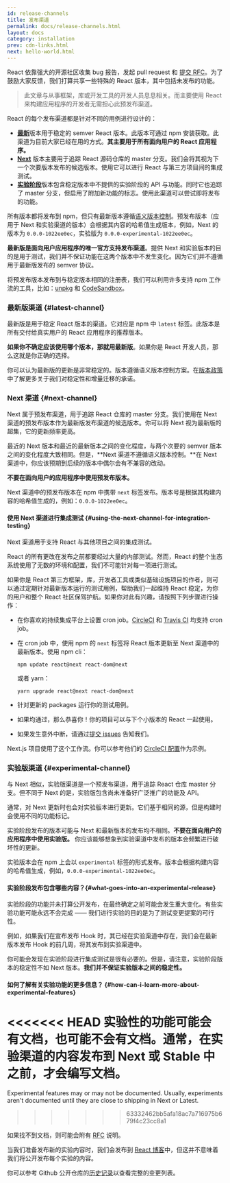 ```yaml
---
id: release-channels
title: 发布渠道
permalink: docs/release-channels.html
layout: docs
category: installation
prev: cdn-links.html
next: hello-world.html
---
```


React 依靠强大的开源社区收集 bug 报告，发起 pull request 和 [提交 RFC](https://github.com/reactjs/rfcs)。为了鼓励大家反馈，我们打算共享一些特殊的 React 版本，其中包括未发布的功能。

> 此文章与从事框架，库或开发工具的开发人员息息相关。而主要使用 React 来构建应用程序的开发者无需担心此预发布渠道。

React 的每个发布渠道都是针对不同的用例进行设计的：

- [**最新**](#latest-channel)版本用于稳定的 semver React 版本。此版本可通过 npm 安装获取。此渠道为目前大家已经在用的方式。**其主要用于所有面向用户的 React 应用程序。**
- [**Next**](#next-channel) 版本主要用于追踪 React 源码仓库的 master 分支。我们会将其视为下一个次要版本发布的候选版本。使用它可以进行 React 与第三方项目间的集成测试。
- [**实验阶段**](#experimental-channel)版本包含稳定版本中不提供的实验阶段的 API 与功能。同时它也追踪了 master 分支，但启用了附加新功能的标志。使用此渠道可以尝试即将发布的功能。

所有版本都将发布到 npm，但只有最新版本遵循[语义版本控制](/docs/faq-versioning.html)。预发布版本（应用于 Next 和实验渠道的版本）会根据其内容的哈希值生成版本，例如，Next 的版本为 `0.0.0-1022ee0ec`，实验版为 `0.0.0-experimental-1022ee0ec`。

**最新版是面向用户应用程序的唯一官方支持发布渠道**。提供 Next 和实验版本的目的是用于测试，我们并不保证功能在这两个版本中不发生变化。因为它们并不遵循用于最新版发布的 semver 协议。

将预发布版本发布到与稳定版本相同的注册表，我们可以利用许多支持 npm 工作流的工具，比如：[unpkg](https://unpkg.com) 和 [CodeSandbox](https://codesandbox.io)。

### 最新版渠道 {#latest-channel}

最新版是用于稳定 React 版本的渠道。它对应是 npm 中 `latest` 标签。此版本是所有交付给真实用户的 React 应用程序的推荐版本。

**如果你不确定应该使用哪个版本，那就用最新版**。如果你是 React 开发人员，那么这就是你正确的选择。

你可以认为最新版的更新是非常稳定的。版本遵循语义版本控制方案。在[版本政策](/docs/faq-versioning.html)中了解更多关于我们对稳定性和增量迁移的承诺。

### Next 渠道 {#next-channel}

Next 属于预发布渠道，用于追踪 React 仓库的 master 分支。我们使用在 Next 渠道的预发布版本作为最新版发布渠道的候选版本。你可以将 Next 视为最新版的超集，它的更新频率更高。

最近的 Next 版本和最近的最新版本之间的变化程度，与两个次要的 semver 版本之间的变化程度大致相同。但是，**Next 渠道不遵循语义版本控制。**在 Next 渠道中，你应该预期到后续的版本中偶尔会有不兼容的改动。

**不要在面向用户的应用程序中使用预发布版本。**

Next 渠道中的预发布版本在 npm 中携带 `next` 标签发布。版本号是根据其构建内容的哈希值生成的，例如：`0.0.0-1022ee0ec`。

#### 使用 Next 渠道进行集成测试 {#using-the-next-channel-for-integration-testing}

Next 渠道用于支持 React 与其他项目之间的集成测试。

React 的所有更改在发布之前都要经过大量的内部测试。然而，React 的整个生态系统使用了无数的环境和配置，我们不可能针对每一项进行测试。

如果你是 React 第三方框架，库，开发者工具或类似基础设施项目的作者，则可以通过定期针对最新版本运行的测试用例，帮助我们一起维持 React 稳定，为你的用户和整个 React 社区保驾护航。如果你对此有兴趣，请按照下列步骤进行操作：

- 在你喜欢的持续集成平台上设置 cron job。[CircleCI](https://circleci.com/docs/2.0/triggers/#scheduled-builds) 和 [Travis CI](https://docs.travis-ci.com/user/cron-jobs/) 均支持 cron job。
- 在 cron job 中，使用 npm 的 `next` 标签将 React 版本更新至 Next 渠道中的最新版本。使用 npm cli：

  ```
  npm update react@next react-dom@next
  ```

  或者 yarn：

  ```
  yarn upgrade react@next react-dom@next
  ```
- 针对更新的 packages 运行你的测试用例。
- 如果均通过，那么恭喜你！你的项目可以与下个小版本的 React 一起使用。
- 如果发生意外中断，请通过[提交 issues](https://github.com/facebook/react/issues) 告知我们。

Next.js 项目使用了这个工作流。你可以参考他们的 [CircleCI 配置](https://github.com/zeit/next.js/blob/c0a1c0f93966fe33edd93fb53e5fafb0dcd80a9e/.circleci/config.yml)作为示例。

### 实验版渠道 {#experimental-channel}

与 Next 相似，实验版渠道是一个预发布渠道，用于追踪 React 仓库 master 分支。但不同于 Next 的是，实验版包含尚未准备好广泛推广的功能及 API。

通常，对 Next 更新时也会对实验版本进行更新。它们基于相同的源，但是构建时会使用不同的功能标记。

实验阶段发布的版本可能与 Next 和最新版本的发布均不相同。**不要在面向用户的应用程序中使用实验版。** 你应该能够想象到实验渠道中发布的版本会频繁进行破坏性的更新。

实验版本会在 npm 上会以 `experimental` 标签的形式发布。版本会根据构建内容的哈希值生成，例如，`0.0.0-experimental-1022ee0ec`。

#### 实验阶段发布包含哪些内容？{#what-goes-into-an-experimental-release}

实验阶段的功能并未打算公开发布，在最终确定之前可能会发生重大变化。有些实验功能可能永远不会完成 —— 我们进行实验的目的是为了测试变更提案的可行性。

例如，如果我们在宣布发布 Hook 时，其已经在实验渠道中存在，我们会在最新版本发布 Hook 的前几周，将其发布到实验渠道中。

你可能会发现在实验阶段进行集成测试是很有必要的。但是，请注意，实验阶段版本的稳定性不如 Next 版本。**我们并不保证实验版本之间的稳定性。**

#### 如何了解有关实验功能的更多信息？ {#how-can-i-learn-more-about-experimental-features}

<<<<<<< HEAD
实验性的功能可能会有文档，也可能不会有文档。通常，在实验渠道的内容发布到 Next 或 Stable 中之前，才会编写文档。
=======
Experimental features may or may not be documented. Usually, experiments aren't documented until they are close to shipping in Next or Latest.
>>>>>>> 63332462bb5afa18ac7a716975b679f4c23cc8a1

如果找不到文档，则可能会附有 [RFC](https://github.com/reactjs/rfcs) 说明。

当我们准备发布新的实验内容时，我们会发布到 [React 博客](/blog)中，但这并不意味着我们将公开发布每个实验的内容。

你可以参考 Github 公开仓库的[历史记录](https://github.com/facebook/react/commits/master)以查看完整的变更列表。
